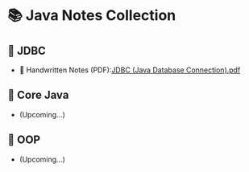 # 📚 Java Notes Collection

## 🔌 JDBC
- 📄 Handwritten Notes (PDF):[JDBC (Java Database Connection).pdf](JDBC%20%28Java%20Database%20Connection%29.pdf)

## 🔁 Core Java
- (Upcoming...)

## 🧠 OOP
- (Upcoming...)

